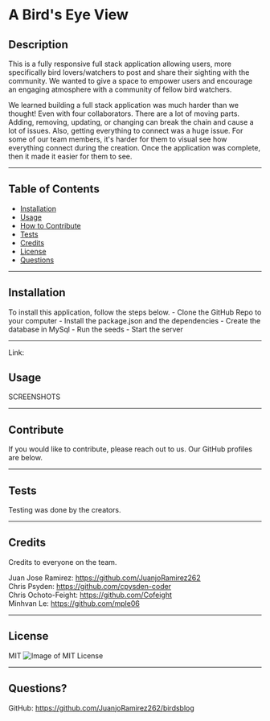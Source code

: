 # A Bird's Eye View

## Description

This is a fully responsive full stack application allowing users, more specifically bird lovers/watchers to post and share their sighting with the community. We wanted to give a space to empower users and encourage an engaging atmosphere with a community of fellow bird watchers.

We learned building a full stack application was much harder than we thought! Even with four collaborators. There are a lot of moving parts. Adding, removing, updating, or changing can break the chain and cause a lot of issues. Also, getting everything to connect was a huge issue. For some of our team members, it's harder for them to visual see how everything connect during the creation. Once the application was complete, then it made it easier for them to see.

---

## Table of Contents

- [Installation](#installation)
- [Usage](#usage)
- [How to Contribute](#contribute)
- [Tests](#tests)
- [Credits](#credits)
- [License](#license)
- [Questions](#questions)

---

## Installation

To install this application, follow the steps below.
    - Clone the GitHub Repo to your computer
    - Install the package.json and the dependencies
    - Create the database in MySql
    - Run the seeds
    - Start the server

---

Link:


## Usage

SCREENSHOTS

---

## Contribute

If you would like to contribute, please reach out to us. Our GitHub profiles are below.

---

## Tests

Testing was done by the creators.

---

## Credits

Credits to everyone on the team. 

Juan Jose Ramirez: https://github.com/JuanjoRamirez262 </br>
Chris Psyden: https://github.com/cpysden-coder </br>
Chris Ochoto-Feight: https://github.com/Cofeight </br>
Minhvan Le: https://github.com/mple06

---

## License

MIT ![Image of MIT License](https://img.shields.io/badge/License-MIT-blue.svg)

---

## Questions?

GitHub: https://github.com/JuanjoRamirez262/birdsblog
